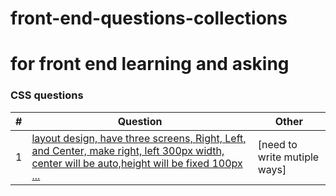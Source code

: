 # front-end-questions-collections
for front end learning and asking
========

### CSS questions

| # | Question | Other |
|---| -------- | ----- |
|1|[layout design, have three screens, Right, Left, and Center, make right, left 300px width, center will be auto,height will be fixed 100px  ... ](./css/layoutQuestion/layout.html)| [need to write mutiple ways]|
